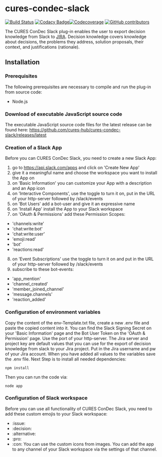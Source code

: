 # cures-condec-slack

[![Build Status](https://travis-ci.org/cures-hub/cures-condec-slack.svg?branch=master)](https://travis-ci.org/cures-hub/cures-condec-slack)
[![Codacy Badge](https://api.codacy.com/project/badge/Grade/7f2fd422ae9c4d0e959d014e99f37a19)](https://www.codacy.com/manual/UHD/cures-condec-slack?utm_source=github.com&amp;utm_medium=referral&amp;utm_content=cures-hub/cures-condec-slack&amp;utm_campaign=Badge_Grade)[![Codecoverage](https://codecov.io/gh/cures-hub/cures-condec-slack/branch/master/graph/badge.svg)](https://codecov.io/gh/cures-hub/cures-condec-slack/branch/master)
[![GitHub contributors](https://img.shields.io/github/contributors/cures-hub/cures-condec-slack.svg)](https://github.com/cures-hub/cures-condec-slack/graphs/contributors)

The CURES ConDec Slack plug-in enables the user to export decision knowledge from Slack to [JIRA](https://de.atlassian.com/software/jira).
Decision knowledge covers knowledge about decisions, the problems they address, solution proposals, their context, and justifications (rationale).

## Installation

### Prerequisites
The following prerequisites are necessary to compile and run the plug-in from source code:
- Node.js

### Download of executable JavaScript source code
The executable JavaScript source code files for the latest release can be found here: https://github.com/cures-hub/cures-condec-slack/releases/latest

### Creation of a Slack App

Before you can CURES ConDec Slack, you need to create a new Slack App:
1. go to https://api.slack.com/apps and click on 'Create New App'
2. give it a meaningful name and choose the workspace you want to install the App on
3. on 'Basic Information' you can customize your App with a description and an App icon
4. on 'Interactive Components', use the toggle to turn it on, put in the URL of your http-server followed by /slack/events
5. on 'Bot Users' add a bot-user and give it an expressive name
6. on 'Install App' install the App to your Slack workspace
7. on 'OAuth & Permissions' add these Permission Scopes:
  - 'channels:write'
  - 'chat:write:bot'
  - 'chat:write:user'
  - 'emoji:read'
  - 'bot'
  - 'reactions:read'
8. on 'Event Subscriptions' use the toggle to turn it on and put in the URL of your http-server followed by /slack/events
9. subscribe to these bot-events:
  - 'app_mention'
  - 'channel_created'
  - 'member_joined_channel'
  - 'message.channels'
  - 'reaction_added'


### Configuration of environment variables

Copy the content of the env-Template.txt file, create a new .env file and paste the copied content into it.
You can find the Slack Signing Secret on your 'Basic Information' page and the Bot User Token on the 'OAuth & Permission' page.
Use the port of your http-server.
The Jira server and project key are default values that you can use for the export of decision knowledge from slack to your Jira project.
Put in the Jira username and pw of your Jira account.
When you have added all values to the variables save the .env file.
Next Step is to install all needed dependencies:
```
npm install
```
Then you can run the code via:
```
node app
```

### Configuration of Slack workspace
Before you can use all functionality of CURES ConDec Slack, you need to add these custom emojis to your Slack workspace:
- :issue:
- :decision:
- :alternative:
- :pro:
- :con:
You can use the custom icons from images.
You can add the app to any channel of your Slack workspace via the settings of that channel.
